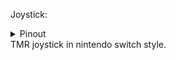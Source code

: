 Joystick:
<details>
<summary>Pinout</summary>
<img src="https://github.com/user-attachments/assets/09c3ba0c-979f-4511-b104-186558ca0a61" width="300">
</details>
TMR joystick in nintendo switch style.

